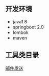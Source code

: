 ## 开发环境
- java1.8
- springboot 2.0
- lombok
- maven

## 工具类目录
[邮件发送](https://blog.csdn.net/qq_32258777/article/details/86641728)
